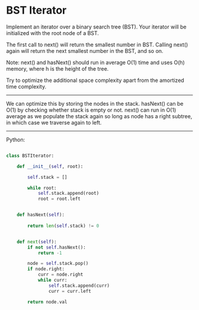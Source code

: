 # BST Iterator

Implement an iterator over a binary search tree (BST). Your iterator will be
initialized with the root node of a BST.

The first call to next() will return the smallest number in BST. Calling next()
again will return the next smallest number in the BST, and so on.

 Note: next() and hasNext() should run in average O(1) time and uses O(h)
 memory, where h is the height of the tree.

 Try to optimize the additional space complexity apart from the amortized time
 complexity. 

---

We can optimize this by storing the nodes in the stack. hasNext() can be O(1)
by checking whether stack is empty or not. next() can run in O(1) average as we
populate the stack again so long as node has a right subtree, in which case we
traverse again to left.

---

Python:

```python

class BSTIterator:

    def __init__(self, root):

        self.stack = []

        while root:
            self.stack.append(root)
            root = root.left


    def hasNext(self):
        
        return len(self.stack) != 0


    def next(self):
        if not self.hasNext():
            return -1

        node = self.stack.pop()
        if node.right:
            curr = node.right
            while curr:
                self.stack.append(curr)
                curr = curr.left

        return node.val

```
